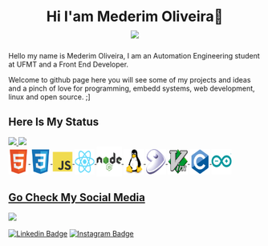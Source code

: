 <h1 align="center">
  <br>Hi I'am Mederim Oliveira👋</br>
  <a href="https://tenor.com/view/meme-anime-jojos-jojo-bizarre-gif-18202893"><img height="300px" src="https://tenor.com/view/meme-anime-jojos-jojo-bizarre-gif-18202893.gif"></a>
</h1>

Hello my name is Mederim Oliveira, I am an Automation Engineering student at UFMT and a Front End Developer.

Welcome to github page here you will see some of my projects and ideas and a pinch of love for programming, embedd systems, web development, linux and open source. ;]

<h2>Here Is My Status</h2>

<div>
      <a href="https://github.com/asimovc">
      <img height="130em" src="https://github-readme-stats.vercel.app/api?username=asimovc&show_icons=true&theme=dracula&include_all_commits=true&count_private=true"/>
      <img height="130em" src="https://github-readme-stats.vercel.app/api/top-langs/?username=asimovc&layout=compact&langs_count=7&theme=dracula"/>
</div>
        
<div>
  <img align="center" height="50" width="40" src="https://raw.githubusercontent.com/devicons/devicon/master/icons/html5/html5-original.svg">
  <img align="center" height="50" width="40" src="https://raw.githubusercontent.com/devicons/devicon/master/icons/css3/css3-original.svg">
  <img align="center" height="40" widht="30" src="https://raw.githubusercontent.com/devicons/devicon/master/icons/javascript/javascript-original.svg">
  <img align="center" height="50" width="40" src="https://raw.githubusercontent.com/devicons/devicon/master/icons/react/react-original.svg">
  <img align="center" height="60" width="50" src="https://raw.githubusercontent.com/devicons/devicon/master/icons/nodejs/nodejs-original-wordmark.svg">
  <img align="center" height="50" width="40" src="https://raw.githubusercontent.com/devicons/devicon/master/icons/linux/linux-original.svg">
  <img align="center" height="50" width="40" src="https://raw.githubusercontent.com/devicons/devicon/master/icons/gentoo/gentoo-original.svg">
  <img align="center" height="50" width="40" src="https://raw.githubusercontent.com/devicons/devicon/master/icons/vim/vim-original.svg">
  <img align="center" height="50" width="40" src="https://raw.githubusercontent.com/devicons/devicon/master/icons/c/c-original.svg">
  <img align="center" height="50" width="40" src="https://raw.githubusercontent.com/devicons/devicon/master/icons/arduino/arduino-original.svg">
</div>

<h2>Go Check My Social Media</h2>

<a href="https://gifs.alphacoders.com/gifs/view/35697"><img height="250px" src="https://giffiles.alphacoders.com/356/35697.gif"></a>
          
[![Linkedin Badge](https://img.shields.io/badge/-LinkedIn-blue?style=flat-square&logo=Linkedin&logoColor=white&link=https://www.linkedin.com/in/)](https://www.linkedin.com/in/mederim-oliveira-3009931a0/)
[![Instagram Badge](https://img.shields.io/badge/-Instagram-C13584?style=flat-square&labelColor=C13584&logo=instagram&logoColor=white&link=https://www.instagram.com/l)](https://www.instagram.com/mederim.sh/)
